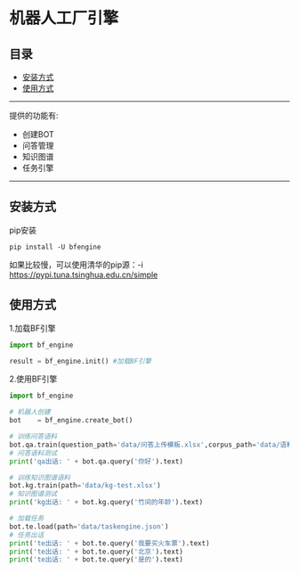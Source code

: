 # 机器人工厂引擎
>>>

## 目录
* [安装方式](#安装方式)
* [使用方式](#使用方式)
---
提供的功能有:
* 创建BOT
* 问答管理
* 知识图谱
* 任务引擎
---

## 安装方式
pip安装
```shell
pip install -U bfengine
```
如果比较慢，可以使用清华的pip源：-i https://pypi.tuna.tsinghua.edu.cn/simple

## 使用方式
1.加载BF引擎
```python
import bf_engine

result = bf_engine.init() #加载BF引擎
```

2.使用BF引擎
```python
import bf_engine

# 机器人创建
bot    = bf_engine.create_bot()

# 训练问答语料
bot.qa.train(question_path='data/问答上传模板.xlsx',corpus_path='data/语料上传模板.xlsx')
# 问答语料测试
print('qa出话: ' + bot.qa.query('你好').text)

# 训练知识图谱语料
bot.kg.train(path='data/kg-test.xlsx')
# 知识图谱测试
print('kg出话: ' + bot.kg.query('竹间的年龄').text)

# 加载任务
bot.te.load(path='data/taskengine.json')
# 任务出话
print('te出话: ' + bot.te.query('我要买火车票').text)
print('te出话: ' + bot.te.query('北京').text)
print('te出话: ' + bot.te.query('是的').text)

```

